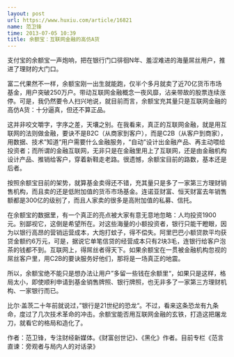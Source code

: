 ```yaml
---
layout: post
url: https://www.huxiu.com/article/16821
name: 范卫锋
time: 2013-07-05 10:39
title: 余额宝：互联网金融的高仿A货
---
```

支付宝的余额宝一声炮响，把在银行门口徘徊N年、羞涩难进的海量屌丝用户，推进了理财的大门口。

富二代果然不一样，余额宝刚一出生就能跑，仅半个多月就卖了近70亿货币市场基金，用户突破250万户。带动互联网金融概念一夜风靡，沾亲带故的股票连续涨停。可是，我仍然要令人扫兴地说，就目前而言，余额宝充其量只是互联网金融的高仿A货：十分逼真，但还不算正品。

这并非咬文嚼字，字序之差，天壤之别。在我看来，真正的互联网金融，就是用互联网的法则做金融，要诀不是B2C（从商家到客户），而是C2B（从客户到商家），用数据、技术”知道“用户需要什么金融服务，“自动”设计出金融产品、再主动喂给投资者；而所谓的金融互联网，无非只是在金融里用上了互联网，还是由金融机构设计产品、推销给客户，穿着新鞋走老路。很遗憾，余额宝目前的路数，基本还是后者。

按照余额宝目前的架势，就算基金卖得还不错，充其量只是多了一家第三方理财销售机构，而且卖的还是低附加值的货币市场基金。连诺亚财富、恒天财富去年销售额都是300亿的级别了，而且人家卖的很多是高附加值的私募、信托。

在余额宝的数据里，有一个真正的亮点被大家有意无意地忽略：人均投资1900元。别鄙视它，这倒是希望所在。对这些海量的小额投资者，银行只能干瞪眼，因为以银行高昂的营销运营成本，大炮打蚊子，得不偿失。阿里巴巴小额贷款平均获贷金额约6万元，可是，据说它单笔信贷的经营成本只有2块3毛，连银行给客户泡茶的钱都不到。互联网上，得屌丝者得天下。如果余额宝在一贯被金融机构忽视的屌丝客户里，用C2B的要诀服务好他们，那将是一场真正的地震。

所以，余额宝绝不能只是想办法让用户”多留一些钱在余额里“，如果只是这样，格局太小，即使顺利申请到基金销售牌照、银行牌照，也无非多了一家第三方理财机构、一家银行而已。

比尔·盖茨二十年前就说过，”银行是21世纪的恐龙“。不过，看来这条恐龙有九条命，度过了几次技术革命的冲击。余额宝能否用互联网金融的玄铁，打造这把屠龙刀，就看它的格局和造化了。

作者：范卫锋，专注财经新媒体。《财富创世记》、《黑化》作者。目前专栏《范言直谏：旁观者与局内人的对话录》

